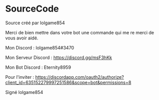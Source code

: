 # SourceCode
Source créé par lolgame854

Merci de bien mettre dans votre bot une commande qui me re merci de vous avoir aidé.

Mon Discord : lolgame854#3470

Mon Serveur Discord : https://discord.gg/msF3hKk

Mon Bot Discord : Eternity8959

Pour l'inviter : https://discordapp.com/oauth2/authorize?client_id=635152279997251586&scope=bot&permissions=8

Signé lolgame854